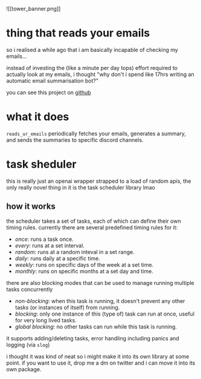 ![[tower_banner.png]]

# thing that reads your emails

so i realised a while ago that i am basically incapable of checking my emails...

instead of investing the (like a minute per day tops) effort required to actually look at my emails, i thought "why don't i spend like 17hrs writing an automatic email summarisation bot?"

you can see this project on [github](https://github.com/e74000/reads_ur_emails)

# what it does

`reads_ur_emails` periodically fetches your emails, generates a summary, and sends the summaries to specific discord channels.

# task sheduler

this is really just an openai wrapper strapped to a load of random apis, the only really novel thing in it is the task scheduler library lmao

## how it works

the scheduler takes a set of tasks, each of which can define their own timing rules. currently there are several predefined timing rules for it:

- *once*: runs a task once.
- *every*: runs at a set interval.
- *random*: runs at a random inteval in a set range.
- *daily*: runs daily at a specific time.
- *weekly*: runs on specific days of the week at a set time.
- *monthly*: runs on specific months at a set day and time.

there are also blocking modes that can be used to manage running multiple tasks concurrently

- *non-blocking*: when this task is running, it doesn't prevent any other tasks (or instances of itself) from running.
- *blocking*: only one instance of this (type of) task can run at once, useful for very long lived tasks.
- *global blocking*: no other tasks can run while this task is running.

it supports adding/deleting tasks, error handling including panics and logging (via `slog`)

i thought it was kind of neat so i might make it into its own library at some point. if you want to use it, drop me a dm on twitter and i can move it into its own package.
